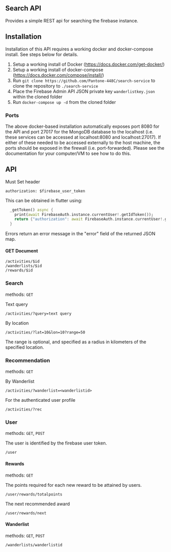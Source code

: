 
## Search API

Provides a simple REST api for searching the firebase instance.

## Installation
Installation of this API requires a working docker and docker-compose install. See steps below for details.

1. Setup a working install of Docker (https://docs.docker.com/get-docker/)
2. Setup a working install of docker-compose (https://docs.docker.com/compose/install/)
3. Run `git clone https://github.com/Pantone-448C/search-service` to clone the repository to `./search-service`
4. Place the Firebase Admin API JSON private key `wanderlistkey.json` within the cloned folder
5. Run `docker-compose up -d` from the cloned folder

### Ports
The above docker-based installation automatically exposes port 8080 for the API and port 27017 for the MongoDB database to the localhost (i.e. these services can be accessed at localhost:8080 and localhost:27017). If either of these needed to be accessed externally to the host machine, the ports should be exposed in the firewall (i.e. port-forwarded). Please see the documentation for your computer/VM to see how to do this.

## API
Must Set header

```shell
authorization: $firebase_user_token
```

This can be obtained in flutter using:

```dart
  _getToken() async {
    print(await FirebaseAuth.instance.currentUser!.getIdToken());
    return {"authorization": await FirebaseAuth.instance.currentUser!.getIdToken()};
  }
```

Errors return an error message in the "error" field of the returned JSON map.


#### GET Document

```shell
/activities/$id
/wanderlists/$id
/rewards/$id
```

### Search

methods: `GET`

Text query

```shell
/activities/?query=text query
```

By location

```shell
/activities/?lat=10&lon=10?range=50
```

The range is optional, and specified as a radius in kilometers of the specified location.

### Recommendation

methods: `GET`

By Wanderlist

```shell
/activities/?wanderlist=<wanderlistid>
```

For the authenticated user profile

```shell
/activities/?rec
```

### User

methods: `GET`, `POST`

The user is identified by the firebase user token.

```
/user
```

#### Rewards

methods: `GET`

The points required for each new reward to be attained by users.

```shell
/user/rewards/totalpoints
```

The next recommended award

```shell
/user/rewards/next
```

#### Wanderlist

methods: `GET`, `POST`

```shell
/wanderlists/wanderlistid
```


